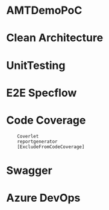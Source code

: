 # AMTDemoPoC

# Clean Architecture

# UnitTesting

# E2E Specflow

# Code Coverage

        Coverlet
        reportgenerator
        [ExcludeFromCodeCoverage]

# Swagger

# Azure DevOps

